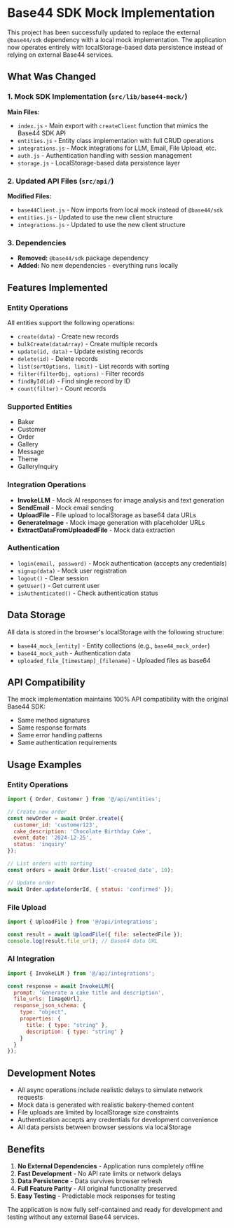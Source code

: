 # Base44 SDK Mock Implementation

This project has been successfully updated to replace the external `@base44/sdk` dependency with a local mock implementation. The application now operates entirely with localStorage-based data persistence instead of relying on external Base44 services.

## What Was Changed

### 1. Mock SDK Implementation (`src/lib/base44-mock/`)

**Main Files:**
- `index.js` - Main export with `createClient` function that mimics the Base44 SDK API
- `entities.js` - Entity class implementation with full CRUD operations
- `integrations.js` - Mock integrations for LLM, Email, File Upload, etc.
- `auth.js` - Authentication handling with session management
- `storage.js` - LocalStorage-based data persistence layer

### 2. Updated API Files (`src/api/`)

**Modified Files:**
- `base44Client.js` - Now imports from local mock instead of `@base44/sdk`
- `entities.js` - Updated to use the new client structure
- `integrations.js` - Updated to use the new client structure

### 3. Dependencies

- **Removed:** `@base44/sdk` package dependency
- **Added:** No new dependencies - everything runs locally

## Features Implemented

### Entity Operations
All entities support the following operations:
- `create(data)` - Create new records
- `bulkCreate(dataArray)` - Create multiple records
- `update(id, data)` - Update existing records
- `delete(id)` - Delete records
- `list(sortOptions, limit)` - List records with sorting
- `filter(filterObj, options)` - Filter records
- `findById(id)` - Find single record by ID
- `count(filter)` - Count records

### Supported Entities
- Baker
- Customer
- Order
- Gallery
- Message
- Theme
- GalleryInquiry

### Integration Operations
- **InvokeLLM** - Mock AI responses for image analysis and text generation
- **SendEmail** - Mock email sending
- **UploadFile** - File upload to localStorage as base64 data URLs
- **GenerateImage** - Mock image generation with placeholder URLs
- **ExtractDataFromUploadedFile** - Mock data extraction

### Authentication
- `login(email, password)` - Mock authentication (accepts any credentials)
- `signup(data)` - Mock user registration
- `logout()` - Clear session
- `getUser()` - Get current user
- `isAuthenticated()` - Check authentication status

## Data Storage

All data is stored in the browser's localStorage with the following structure:
- `base44_mock_[entity]` - Entity collections (e.g., `base44_mock_order`)
- `base44_mock_auth` - Authentication data
- `uploaded_file_[timestamp]_[filename]` - Uploaded files as base64

## API Compatibility

The mock implementation maintains 100% API compatibility with the original Base44 SDK:
- Same method signatures
- Same response formats
- Same error handling patterns
- Same authentication requirements

## Usage Examples

### Entity Operations
```javascript
import { Order, Customer } from '@/api/entities';

// Create new order
const newOrder = await Order.create({
  customer_id: 'customer123',
  cake_description: 'Chocolate Birthday Cake',
  event_date: '2024-12-25',
  status: 'inquiry'
});

// List orders with sorting
const orders = await Order.list('-created_date', 10);

// Update order
await Order.update(orderId, { status: 'confirmed' });
```

### File Upload
```javascript
import { UploadFile } from '@/api/integrations';

const result = await UploadFile({ file: selectedFile });
console.log(result.file_url); // Base64 data URL
```

### AI Integration
```javascript
import { InvokeLLM } from '@/api/integrations';

const response = await InvokeLLM({
  prompt: 'Generate a cake title and description',
  file_urls: [imageUrl],
  response_json_schema: {
    type: "object",
    properties: {
      title: { type: "string" },
      description: { type: "string" }
    }
  }
});
```

## Development Notes

- All async operations include realistic delays to simulate network requests
- Mock data is generated with realistic bakery-themed content
- File uploads are limited by localStorage size constraints
- Authentication accepts any credentials for development convenience
- All data persists between browser sessions via localStorage

## Benefits

1. **No External Dependencies** - Application runs completely offline
2. **Fast Development** - No API rate limits or network delays
3. **Data Persistence** - Data survives browser refresh
4. **Full Feature Parity** - All original functionality preserved
5. **Easy Testing** - Predictable mock responses for testing

The application is now fully self-contained and ready for development and testing without any external Base44 services.